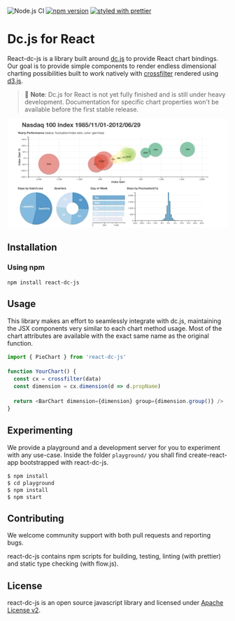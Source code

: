 ![Node.js CI](https://github.com/dc-js/react-dc-js/workflows/Node.js%20CI/badge.svg)
[![npm version](https://badge.fury.io/js/react-dc-js.svg)](https://badge.fury.io/js/react-dc-js)
[![styled with prettier](https://img.shields.io/badge/styled_with-prettier-ff69b4.svg)](https://github.com/prettier/prettier)

# Dc.js for React

React-dc-js is a library built around [dc.js](https://github.com/dc-js/dc.js) to provide React
chart bindings.
Our goal is to provide simple components to render endless dimensional charting possibilities built to work natively with
[crossfilter](http://crossfilter.github.io/crossfilter/) rendered using [d3.js](https://d3js.org/).

> 👋️ **Note**: Dc.js for React is not yet fully finished and is still under heavy development.
Documentation for specific chart properties won't be available before the  first stable release.

![Preview](preview.gif)

## Installation

### Using npm

```shell script
npm install react-dc-js
```

## Usage

This library makes an effort to seamlessly integrate with dc.js, maintaining the JSX components very similar
to each chart method usage. Most of the chart attributes are available with the exact same name as the
original function.

```javascript
import { PieChart } from 'react-dc-js'

function YourChart() {
  const cx = crossfilter(data)
  const dimension = cx.dimension(d => d.propName)

  return <BarChart dimension={dimension} group={dimension.group()} />
}
```

## Experimenting

We provide a playground and a development server for you to experiment with any use-case. Inside the folder
`playground/` you shall find create-react-app bootstrapped with react-dc-js.

```shell script
$ npm install
$ cd playground
$ npm install
$ npm start
```

## Contributing

We welcome community support with both pull requests and reporting bugs.

react-dc-js contains npm scripts for building, testing, linting (with prettier) and static type checking
(with flow.js).

## License

react-dc-js is an open source javascript library and licensed under
[Apache License v2](http://www.apache.org/licenses/LICENSE-2.0.html).
